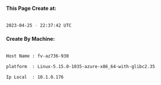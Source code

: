 
   
#### This Page Create at:

```bash

2023-04-25 - 22:37:42 UTC

```

#### Create By Machine:

```bash

Host Name : fv-az736-930

platform  : Linux-5.15.0-1035-azure-x86_64-with-glibc2.35

Ip Local  : 10.1.0.176

```

